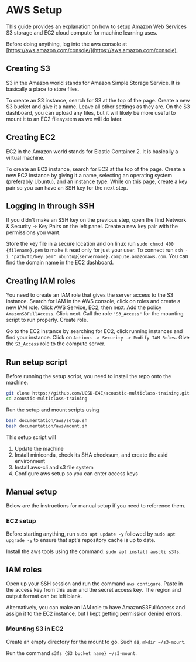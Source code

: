 # AWS Setup

This guide provides an explanation on how to setup Amazon Web Services S3 storage and EC2 cloud compute for machine learning uses.

Before doing anything, log into the aws console at [https://aws.amazon.com/console/](https://aws.amazon.com/console).


## Creating S3

S3 in the Amazon world stands for Amazon Simple Storage Service. It is basically a place to store files.

To create an S3 instance, search for S3 at the top of the page. Create a new S3 bucket and give it a name. Leave all other settings as they are. On the S3 dashboard, you can upload any files, but it will likely be more useful to mount it to an EC2 filesystem as we will do later.


## Creating EC2

EC2 in the Amazon world stands for Elastic Container 2. It is basically a virtual machine.

To create an EC2 instance, search for EC2 at the top of the page. Create a new EC2 instance by giving it a name, selecting an operating system (preferably Ubuntu), and an instance type. While on this page, create a key pair so you can have an SSH key for the next step.


## Logging in through SSH 

If you didn't make an SSH key on the previous step, open the find Network & Security -> Key Pairs on the left panel. Create a new key pair with the permissions you want. 

Store the key file in a secure location and on linux run `sudo chmod 400 {filename}.pem` to make it read only for just your user. To connect run `ssh -i "path/to/key.pem" ubuntu@{servername}.compute.amazonaws.com`. You can find the domain name in the EC2 dashboard.


## Creating IAM roles

You need to create an IAM role that gives the server access to the S3 instance. Search for IAM in the AWS console, click on roles and create a new IAM role. Click AWS Service, EC2, then next. Add the policy `AmazonS3FullAccess`. Click next. Call the role `"S3_Access"` for the mounting script to run properly. Create role.

Go to the EC2 instance by searching for EC2, click running instances and find your instance. Click on `Actions -> Security -> Modify IAM Roles`. Give the `S3_Access` role to the compute server. 


## Run setup script

Before running the setup script, you need to install the repo onto the machine.
```bash
git clone https://github.com/UCSD-E4E/acoustic-multiclass-training.git
cd acoustic-multiclass-training
```

Run the setup and mount scripts using
```bash
bash documentation/aws/setup.sh
bash documentation/aws/mount.sh
```

This setup script will
1. Update the machine
2. Install miniconda, check its SHA checksum, and create the asid environment
3. Install aws-cli and s3 file system
4. Configure aws setup so you can enter access keys


## Manual setup

Below are the instructions for manual setup if you need to reference them.

### EC2 setup 

Before starting anything, run `sudo apt update -y` followed by `sudo apt upgrade -y` to ensure that apt's repository cache is up to date.

Install the aws tools using the command: `sudo apt install awscli s3fs`.

## IAM roles

Open up your SSH session and run the command `aws configure`. Paste in the access key from this user and the secret access key. The region and output format can be left blank.

Alternatively, you can make an IAM role to have AmazonS3FullAccess and assign it to the EC2 instance, but I kept getting permission denied errors.

### Mounting S3 in EC2

Create an empty directory for the mount to go. Such as, `mkdir ~/s3-mount`.

Run the command `s3fs {S3 bucket name} ~/s3-mount`.
